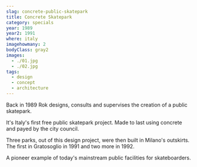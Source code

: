 ```yaml
---
slag: concrete-public-skatepark
title: Concrete Skatepark
category: specials
year: 1989
year2: 1991
where: italy
imagehowmany: 2
bodyClass: gray2
images:
  - ./01.jpg
  - ./02.jpg
tags:
  - design
  - concept
  - architecture
---
```


Back in 1989 Rok designs, consults and supervises the creation of a public skatepark.

It's Italy's first free public skatepark project.
Made to last using concrete and payed by the city council.

Three parks, out of this design project, were then built in Milano's outskirts.
The first in Gratosoglio in 1991 and two more in 1992.

A pioneer example of today's mainstream public facilities for skateboarders.
